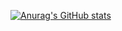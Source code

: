 [![Anurag's GitHub stats](https://github-readme-stats.vercel.app/api?username=kantawitarm)](https://github.com/anuraghazra/github-readme-stats)